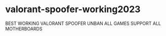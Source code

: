 # valorant-spoofer-working2023
BEST WORKING VALORANT SPOOFER UNBAN ALL GAMES SUPPORT ALL MOTHERBOARDS
